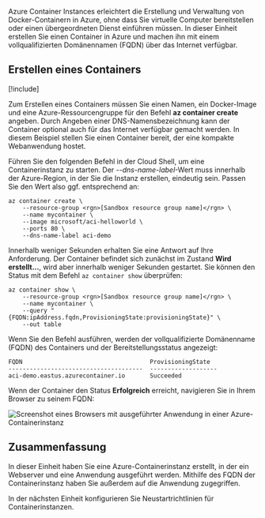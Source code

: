 Azure Container Instances erleichtert die Erstellung und Verwaltung von Docker-Containern in Azure, ohne dass Sie virtuelle Computer bereitstellen oder einen übergeordneten Dienst einführen müssen. In dieser Einheit erstellen Sie einen Container in Azure und machen ihn mit einem vollqualifizierten Domänennamen (FQDN) über das Internet verfügbar.

## <a name="create-a-container"></a>Erstellen eines Containers

[!include[](../../../includes/azure-sandbox-activate.md)]

Zum Erstellen eines Containers müssen Sie einen Namen, ein Docker-Image und eine Azure-Ressourcengruppe für den Befehl **az container create** angeben. Durch Angeben einer DNS-Namensbezeichnung kann der Container optional auch für das Internet verfügbar gemacht werden. In diesem Beispiel stellen Sie einen Container bereit, der eine kompakte Webanwendung hostet.

Führen Sie den folgenden Befehl in der Cloud Shell, um eine Containerinstanz zu starten. Der *--dns-name-label*-Wert muss innerhalb der Azure-Region, in der Sie die Instanz erstellen, eindeutig sein. Passen Sie den Wert also ggf. entsprechend an:

```azurecli
az container create \
    --resource-group <rgn>[Sandbox resource group name]</rgn> \
    --name mycontainer \
    --image microsoft/aci-helloworld \
    --ports 80 \
    --dns-name-label aci-demo
```

Innerhalb weniger Sekunden erhalten Sie eine Antwort auf Ihre Anforderung. Der Container befindet sich zunächst im Zustand **Wird erstellt...**, wird aber innerhalb weniger Sekunden gestartet. Sie können den Status mit dem Befehl `az container show` überprüfen:

```azurecli
az container show \
    --resource-group <rgn>[Sandbox resource group name]</rgn> \
    --name mycontainer \
    --query "{FQDN:ipAddress.fqdn,ProvisioningState:provisioningState}" \
    --out table
```

Wenn Sie den Befehl ausführen, werden der vollqualifizierte Domänenname (FQDN) des Containers und der Bereitstellungsstatus angezeigt:

```output
FQDN                                    ProvisioningState
--------------------------------------  -------------------
aci-demo.eastus.azurecontainer.io       Succeeded
```

Wenn der Container den Status **Erfolgreich** erreicht, navigieren Sie in Ihrem Browser zu seinem FQDN:

![Screenshot eines Browsers mit ausgeführter Anwendung in einer Azure-Containerinstanz](../media-draft/aci-app-browser.png)

## <a name="summary"></a>Zusammenfassung

In dieser Einheit haben Sie eine Azure-Containerinstanz erstellt, in der ein Webserver und eine Anwendung ausgeführt werden. Mithilfe des FQDN der Containerinstanz haben Sie außerdem auf die Anwendung zugegriffen.

In der nächsten Einheit konfigurieren Sie Neustartrichtlinien für Containerinstanzen.